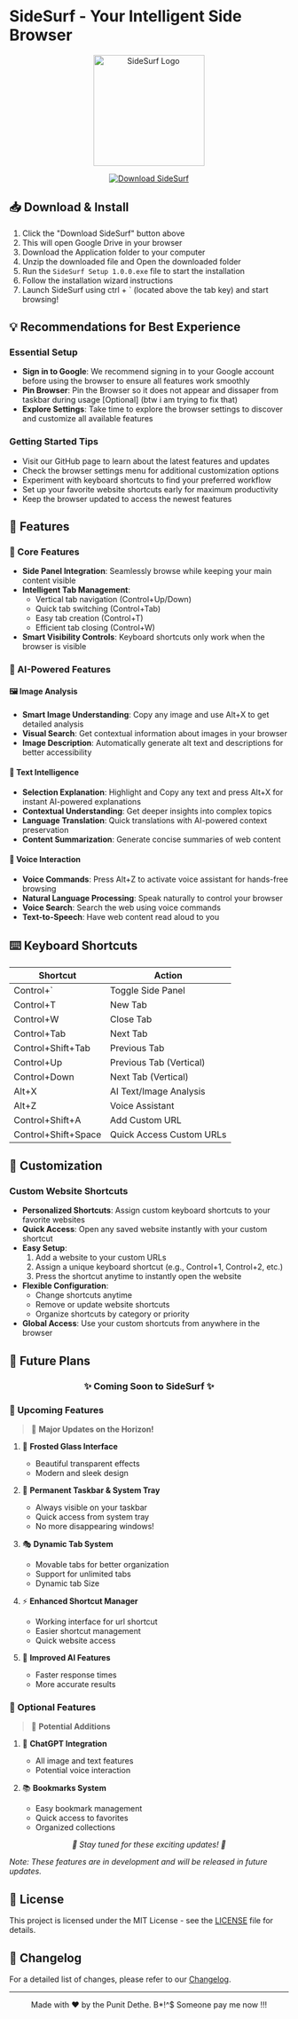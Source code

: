 # SideSurf - Your Intelligent Side Browser

<div align="center">
  <img src="https://i.postimg.cc/yxtXb3Qq/my-image-1.png" alt="SideSurf Logo" width="200"/>
  
  [![Download SideSurf](https://img.shields.io/badge/Download-SideSurf-blue?style=for-the-badge&logo=windows)](https://drive.google.com/drive/folders/1xbnh90utRbWriRNcO3yXN8ly-TnFxT62?usp=sharing)
</div>


## 📥 Download & Install

1. Click the "Download SideSurf" button above
2. This will open Google Drive in your browser
3. Download the Application folder to your computer
4. Unzip the downloaded file and Open the downloaded folder 
5. Run the `SideSurf Setup 1.0.0.exe` file to start the installation
6. Follow the installation wizard instructions
7. Launch SideSurf using ctrl + ` (located above the tab key) and start browsing!

## 💡 Recommendations for Best Experience

### Essential Setup
- **Sign in to Google**: We recommend signing in to your Google account before using the browser to ensure all features work smoothly
- **Pin Browser**: Pin the Browser so it does not appear and dissaper from taskbar during usage [Optional] (btw i am trying to fix that)
- **Explore Settings**: Take time to explore the browser settings to discover and customize all available features

### Getting Started Tips
- Visit our GitHub page to learn about the latest features and updates
- Check the browser settings menu for additional customization options
- Experiment with keyboard shortcuts to find your preferred workflow
- Set up your favorite website shortcuts early for maximum productivity
- Keep the browser updated to access the newest features

## 🌟 Features

### 🎯 Core Features
- **Side Panel Integration**: Seamlessly browse while keeping your main content visible
- **Intelligent Tab Management**: 
  - Vertical tab navigation (Control+Up/Down)
  - Quick tab switching (Control+Tab)
  - Easy tab creation (Control+T)
  - Efficient tab closing (Control+W)
- **Smart Visibility Controls**: Keyboard shortcuts only work when the browser is visible


### 🤖 AI-Powered Features

#### 🖼️ Image Analysis
- **Smart Image Understanding**: Copy any image and use Alt+X to get detailed analysis
- **Visual Search**: Get contextual information about images in your browser
- **Image Description**: Automatically generate alt text and descriptions for better accessibility

#### 📝 Text Intelligence
- **Selection Explanation**: Highlight and Copy any text and press Alt+X for instant AI-powered explanations
- **Contextual Understanding**: Get deeper insights into complex topics
- **Language Translation**: Quick translations with AI-powered context preservation
- **Content Summarization**: Generate concise summaries of web content

#### 🎤 Voice Interaction
- **Voice Commands**: Press Alt+Z to activate voice assistant for hands-free browsing
- **Natural Language Processing**: Speak naturally to control your browser
- **Voice Search**: Search the web using voice commands
- **Text-to-Speech**: Have web content read aloud to you


## ⌨️ Keyboard Shortcuts

| Shortcut | Action |
|----------|--------|
| Control+` | Toggle Side Panel |
| Control+T | New Tab |
| Control+W | Close Tab |
| Control+Tab | Next Tab |
| Control+Shift+Tab | Previous Tab |
| Control+Up | Previous Tab (Vertical) |
| Control+Down | Next Tab (Vertical) |
| Alt+X | AI Text/Image Analysis |
| Alt+Z | Voice Assistant |
| Control+Shift+A | Add Custom URL |
| Control+Shift+Space | Quick Access Custom URLs |

## 🔧 Customization


### Custom Website Shortcuts
- **Personalized Shortcuts**: Assign custom keyboard shortcuts to your favorite websites
- **Quick Access**: Open any saved website instantly with your custom shortcut
- **Easy Setup**: 
  1. Add a website to your custom URLs
  2. Assign a unique keyboard shortcut (e.g., Control+1, Control+2, etc.)
  3. Press the shortcut anytime to instantly open the website
- **Flexible Configuration**: 
  - Change shortcuts anytime
  - Remove or update website shortcuts
  - Organize shortcuts by category or priority
- **Global Access**: Use your custom shortcuts from anywhere in the browser



## 🚀 Future Plans

<div align="center">
  <h3>✨ Coming Soon to SideSurf ✨</h3>
</div>

### 🎯 Upcoming Features
> 🌟 **Major Updates on the Horizon!**

1. 🎨 **Frosted Glass Interface**
   - Beautiful transparent effects
   - Modern and sleek design

2. 📌 **Permanent Taskbar & System Tray**
   - Always visible on your taskbar
   - Quick access from system tray
   - No more disappearing windows!

3. 🎭 **Dynamic Tab System**
   - Movable tabs for better organization
   - Support for unlimited tabs
   - Dynamic tab Size

4. ⚡ **Enhanced Shortcut Manager**
   - Working interface for url shortcut
   - Easier shortcut management
   - Quick website access

5. 🤖 **Improved AI Features**
   - Faster response times
   - More accurate results

### 🎁 Optional Features
> 💫 **Potential Additions**

1. 🧠 **ChatGPT Integration**
   - All image and text features 
   - Potential voice interaction 

2. 📚 **Bookmarks System**
   - Easy bookmark management
   - Quick access to favorites
   - Organized collections

<div align="center">
  <p><i>🌈 Stay tuned for these exciting updates! 🌈</i></p>
</div>

*Note: These features are in development and will be released in future updates.*



## 📜 License

This project is licensed under the MIT License - see the [LICENSE](LICENSE) file for details.

## 📝 Changelog

For a detailed list of changes, please refer to our [Changelog](CHANGELOG.md).

---

<div align="center">
  <p>Made with ❤️ by the Punit Dethe. B*!^$ Someone pay me now !!!</p>
</div>
 

